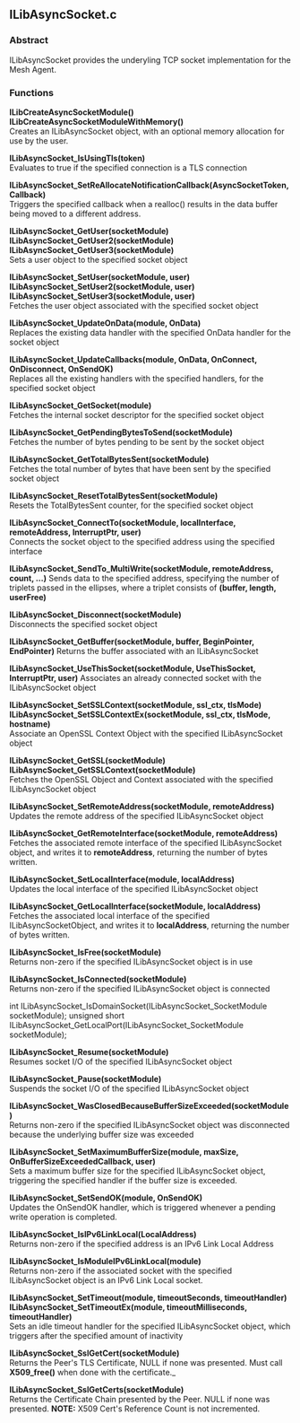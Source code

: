 ## ILibAsyncSocket.c

### Abstract
ILibAsyncSocket provides the underyling TCP socket implementation for the Mesh Agent.

### Functions

**ILibCreateAsyncSocketModule()**  
**ILibCreateAsyncSocketModuleWithMemory()**  
Creates an ILibAsyncSocket object, with an optional memory allocation for use by the user.

**ILibAsyncSocket_IsUsingTls(token)**  
Evaluates to true if the specified connection is a TLS connection

**ILibAsyncSocket_SetReAllocateNotificationCallback(AsyncSocketToken, Callback)**  
Triggers the specified callback when a realloc() results in the data buffer being moved to a different address.

**ILibAsyncSocket_GetUser(socketModule)**  
**ILibAsyncSocket_GetUser2(socketModule)**  
**ILibAsyncSocket_GetUser3(socketModule)**  
Sets a user object to the specified socket object

**ILibAsyncSocket_SetUser(socketModule, user)**  
**ILibAsyncSocket_SetUser2(socketModule, user)**  
**ILibAsyncSocket_SetUser3(socketModule, user)**  
Fetches the user object associated with the specified socket object

**ILibAsyncSocket_UpdateOnData(module, OnData)**  
Replaces the existing data handler with the specified OnData handler for the socket object

**ILibAsyncSocket_UpdateCallbacks(module, OnData, OnConnect, OnDisconnect, OnSendOK)**  
Replaces all the existing handlers with the specified handlers, for the specified socket object

**ILibAsyncSocket_GetSocket(module)**  
Fetches the internal socket descriptor for the specified socket object

**ILibAsyncSocket_GetPendingBytesToSend(socketModule)**  
Fetches the number of bytes pending to be sent by the socket object

**ILibAsyncSocket_GetTotalBytesSent(socketModule)**  
Fetches the total number of bytes that have been sent by the specified socket object

**ILibAsyncSocket_ResetTotalBytesSent(socketModule)**  
Resets the TotalBytesSent counter, for the specified socket object

**ILibAsyncSocket_ConnectTo(socketModule, localInterface, remoteAddress, InterruptPtr, user)**  
Connects the socket object to the specified address using the specified interface

**ILibAsyncSocket_SendTo_MultiWrite(socketModule, remoteAddress, count, ...)** 
Sends data to the specified address, specifying the number of triplets passed in the ellipses, where a triplet consists of **(buffer, length, userFree)**

**ILibAsyncSocket_Disconnect(socketModule)**  
Disconnects the specified socket object

**ILibAsyncSocket_GetBuffer(socketModule, buffer, BeginPointer, EndPointer)** 
Returns the buffer associated with an ILibAsyncSocket

**ILibAsyncSocket_UseThisSocket(socketModule, UseThisSocket, InterruptPtr, user)** 
Associates an already connected socket with the ILibAsyncSocket object

**ILibAsyncSocket_SetSSLContext(socketModule, ssl_ctx, tlsMode)**  
**ILibAsyncSocket_SetSSLContextEx(socketModule, ssl_ctx, tlsMode, hostname)**  
Associate an OpenSSL Context Object with the specified ILibAsyncSocket object

**ILibAsyncSocket_GetSSL(socketModule)**  
**ILibAsyncSocket_GetSSLContext(socketModule)**  
Fetches the OpenSSL Object and Context associated with the specified ILibAsyncSocket object

**ILibAsyncSocket_SetRemoteAddress(socketModule, remoteAddress)**  
Updates the remote address of the specified ILibAsyncSocket object

**ILibAsyncSocket_GetRemoteInterface(socketModule, remoteAddress)**  
Fetches the associated remote interface of the specified ILibAsyncSocket object, and writes it to **remoteAddress**, returning the number of bytes written.

**ILibAsyncSocket_SetLocalInterface(module, localAddress)**  
Updates the local interface of the specified ILibAsyncSocket object

**ILibAsyncSocket_GetLocalInterface(socketModule, localAddress)**  
Fetches the associated local interface of the specified ILibAsyncSocketObject, and writes it to **localAddress**, returning the number of bytes written.

**ILibAsyncSocket_IsFree(socketModule)**  
Returns non-zero if the specified ILibAsyncSocket object is in use

**ILibAsyncSocket_IsConnected(socketModule)**  
Returns non-zero if the specified ILibAsyncSocket object is connected

int ILibAsyncSocket_IsDomainSocket(ILibAsyncSocket_SocketModule socketModule);
unsigned short ILibAsyncSocket_GetLocalPort(ILibAsyncSocket_SocketModule socketModule);

**ILibAsyncSocket_Resume(socketModule)**  
Resumes socket I/O of the specified ILibAsyncSocket object

**ILibAsyncSocket_Pause(socketModule)**  
Suspends the socket I/O of the specified ILibAsyncSocket object

**ILibAsyncSocket_WasClosedBecauseBufferSizeExceeded(socketModule)**  
Returns non-zero if the specified ILibAsyncSocket object was disconnected because the underlying buffer size was exceeded

**ILibAsyncSocket_SetMaximumBufferSize(module, maxSize, OnBufferSizeExceededCallback, user)**  
Sets a maximum buffer size for the specified ILibAsyncSocket object, triggering the specified handler if the buffer size is exceeded.

**ILibAsyncSocket_SetSendOK(module, OnSendOK)**  
Updates the OnSendOK handler, which is triggered whenever a pending write operation is completed.

**ILibAsyncSocket_IsIPv6LinkLocal(LocalAddress)**  
Returns non-zero if the specified address is an IPv6 Link Local Address

**ILibAsyncSocket_IsModuleIPv6LinkLocal(module)**  
Returns non-zero if the associated socket with the specified ILibAsyncSocket object is an IPv6 Link Local socket.

**ILibAsyncSocket_SetTimeout(module, timeoutSeconds, timeoutHandler)**  
**ILibAsyncSocket_SetTimeoutEx(module, timeoutMilliseconds, timeoutHandler)**  
Sets an idle timeout handler for the specified ILibAsyncSocket object, which triggers after the specified amount of inactivity

**ILibAsyncSocket_SslGetCert(socketModule)**  
Returns the Peer's TLS Certificate, NULL if none was presented. Must call **X509_free()** when done with the certificate._

**ILibAsyncSocket_SslGetCerts(socketModule)**  
Returns the Certificate Chain presented by the Peer. NULL if none was presented. **NOTE:** X509 Cert's Reference Count is not incremented.
